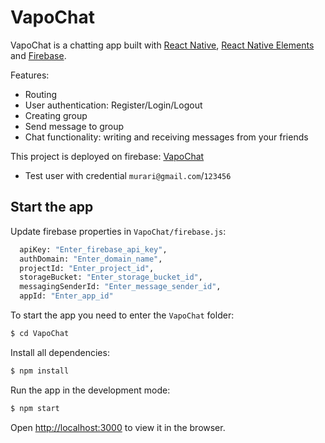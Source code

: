 # VapoChat

VapoChat is a chatting app built with [React Native](https://reactnative.dev/), [React Native Elements](https://reactnativeelements.com/) and [Firebase](https://firebase.google.com/).

Features:
- Routing
- User authentication: Register/Login/Logout
- Creating group
- Send message to group
- Chat functionality: writing and receiving messages from your friends

This project is deployed on firebase: [VapoChat](https://vapochat-build.web.app/)
- Test user with credential `murari@gmail.com`/`123456`


## Start the app
Update firebase properties in `VapoChat/firebase.js`:
```bash
  apiKey: "Enter_firebase_api_key",
  authDomain: "Enter_domain_name",
  projectId: "Enter_project_id",
  storageBucket: "Enter_storage_bucket_id",
  messagingSenderId: "Enter_message_sender_id",
  appId: "Enter_app_id"
```
To start the app you need to enter the `VapoChat` folder:

```bash
$ cd VapoChat
```

Install all dependencies:

```bash
$ npm install
```

Run the app in the development mode:

```bash
$ npm start
```

Open [http://localhost:3000](http://localhost:3000) to view it in the browser.


